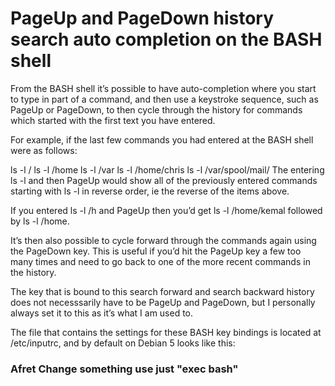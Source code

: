 # PageUp and PageDown history search auto completion on the BASH shell

From the BASH shell it’s possible to have auto-completion where you start to type in part of a command, and then use a keystroke sequence, such as PageUp or PageDown, to then cycle through the history for commands which started with the first text you have entered.

For example, if the last few commands you had entered at the BASH shell were as follows:

ls -l /
ls -l /home
ls -l /var
ls -l /home/chris
ls -l /var/spool/mail/
The entering ls -l and then PageUp would show all of the previously entered commands starting with ls -l in reverse order, ie the reverse of the items above.

If you entered ls -l /h and PageUp then you’d get ls -l /home/kemal followed by ls -l /home.

It’s then also possible to cycle forward through the commands again using the PageDown key. This is useful if you’d hit the PageUp key a few too many times and need to go back to one of the more recent commands in the history.

The key that is bound to this search forward and search backward history does not necesssarily have to be PageUp and PageDown, but I personally always set it to this as it’s what I am used to.

The file that contains the settings for these BASH key bindings is located at /etc/inputrc, and by default on Debian 5 looks like this:


### Afret Change something use just "exec bash"